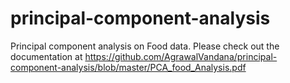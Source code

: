 # principal-component-analysis
Principal component analysis on Food data.
Please check out the documentation at https://github.com/AgrawalVandana/principal-component-analysis/blob/master/PCA_food_Analysis.pdf
